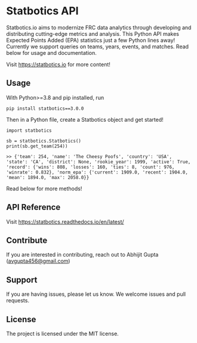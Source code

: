 # Statbotics API

Statbotics.io aims to modernize FRC data analytics through developing and distributing cutting-edge metrics and analysis. This Python API makes Expected Points Added (EPA) statistics just a few Python lines away! Currently we support queries on teams, years, events, and matches. Read below for usage and documentation.

Visit https://statbotics.io for more content!

## Usage

With Python>=3.8 and pip installed, run

```
pip install statbotics==3.0.0
```

Then in a Python file, create a Statbotics object and get started!

```
import statbotics

sb = statbotics.Statbotics()
print(sb.get_team(254))

>> {'team': 254, 'name': 'The Cheesy Poofs', 'country': 'USA', 'state': 'CA', 'district': None, 'rookie_year': 1999, 'active': True, 'record': {'wins': 808, 'losses': 160, 'ties': 8, 'count': 976, 'winrate': 0.832}, 'norm_epa': {'current': 1909.0, 'recent': 1904.0, 'mean': 1894.0, 'max': 2058.0}}
```

Read below for more methods!

## API Reference

Visit https://statbotics.readthedocs.io/en/latest/

## Contribute

If you are interested in contributing, reach out to Abhijit Gupta (avgupta456@gmail.com)

## Support

If you are having issues, please let us know. We welcome issues and pull requests.

## License

The project is licensed under the MIT license.
